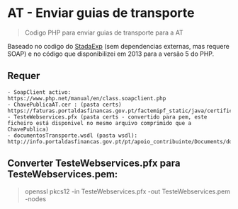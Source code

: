# AT - Enviar guias de transporte

> Codigo PHP para enviar guias de transporte para a AT


Baseado no codigo do [StadaExp](https://www.portugal-a-programar.pt/forums/topic/57734-utilizar-webservices-da-at/?do=findComment&comment=609688) (sem dependencias externas, mas requere SOAP) e no código que disponibilizei em 2013 para a versão 5 do PHP.

## Requer

	- SoapClient activo: https://www.php.net/manual/en/class.soapclient.php
	- ChavePublicaAT.cer : (pasta certs) https://faturas.portaldasfinancas.gov.pt/factemipf_static/java/certificados.zip
	- TesteWebservices.pfx (pasta certs - convertido para pem, este ficheiro está disponivel no mesmo arquivo comprimido que a ChavePublica)
	- documentosTransporte.wsdl (pasta wsdl):  http://info.portaldasfinancas.gov.pt/pt/apoio_contribuinte/Documents/documentosTransporte.wsdl


## Converter TesteWebservices.pfx para TesteWebservices.pem: 

> openssl pkcs12 -in TesteWebservices.pfx -out TesteWebservices.pem -nodes

